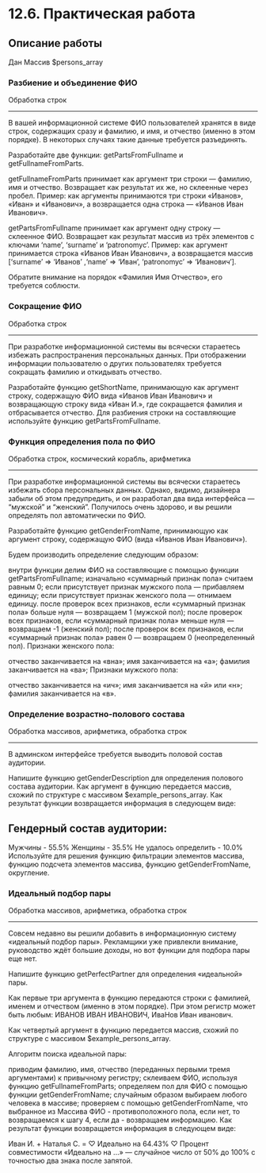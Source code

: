 # 12.6. Практическая работа

## Описание работы
Дан Массив $persons_array


### Разбиение и объединение ФИО
Обработка строк
_______________
В вашей информационной системе ФИО пользователей хранятся в виде строк, содержащих сразу и фамилию, и имя, и отчество (именно в этом порядке). В некоторых случаях такие данные требуется разъединять.

Разработайте две функции: getPartsFromFullname и getFullnameFromParts.

getFullnameFromParts принимает как аргумент три строки — фамилию, имя и отчество. Возвращает как результат их же, но склеенные через пробел.
Пример: как аргументы принимаются три строки «Иванов», «Иван» и «Иванович», а возвращается одна строка — «Иванов Иван Иванович».

getPartsFromFullname принимает как аргумент одну строку — склеенное ФИО. Возвращает как результат массив из трёх элементов с ключами ‘name’, ‘surname’ и ‘patronomyc’.
Пример: как аргумент принимается строка «Иванов Иван Иванович», а возвращается массив [‘surname’ => ‘Иванов’ ,‘name’ => ‘Иван’, ‘patronomyc’ => ‘Иванович’].

Обратите внимание на порядок «Фамилия Имя Отчество», его требуется соблюсти.

 

### Сокращение ФИО
Обработка строк
_______________
При разработке информационной системы вы всячески стараетесь избежать распространения персональных данных. При отображении информации пользователю о других пользователях требуется сокращать фамилию и откидывать отчество.

Разработайте функцию getShortName, принимающую как аргумент строку, содержащую ФИО вида «Иванов Иван Иванович» и возвращающую строку вида «Иван И.», где сокращается фамилия и отбрасывается отчество. Для разбиения строки на составляющие используйте функцию getPartsFromFullname.

 

### Функция определения пола по ФИО
Обработка строк, космический корабль, арифметика
_________________________________________________
При разработке информационной системы вы всячески стараетесь избежать сбора персональных данных. Однако, видимо, дизайнера забыли об этом предупредить, и он разработал два вида интерфейса — “мужской” и “женский”. Получилось очень здорово, и вы решили определять пол автоматически по ФИО.

Разработайте функцию getGenderFromName, принимающую как аргумент строку, содержащую ФИО (вида «Иванов Иван Иванович»). 

Будем производить определение следующим образом:

внутри функции делим ФИО на составляющие с помощью функции getPartsFromFullname;
изначально «суммарный признак пола» считаем равным 0;
если присутствует признак мужского пола — прибавляем единицу;
если присутствует признак женского пола — отнимаем единицу.
после проверок всех признаков, если «суммарный признак пола» больше нуля — возвращаем 1 (мужской пол);
после проверок всех признаков, если «суммарный признак пола» меньше нуля — возвращаем -1 (женский пол);
после проверок всех признаков, если «суммарный признак пола» равен 0 — возвращаем 0 (неопределенный пол).
Признаки женского пола:

отчество заканчивается на «вна»;
имя заканчивается на «а»;
фамилия заканчивается на «ва»;
Признаки мужского пола:

отчество заканчивается на «ич»;
имя заканчивается на «й» или «н»;
фамилия заканчивается на «в».
 

### Определение возрастно-полового состава
Обработка массивов, арифметика, обработка строк
_______________________________________________
В админском интерфейсе требуется выводить половой состав аудитории.

Напишите функцию getGenderDescription для определения полового состава аудитории. Как аргумент в функцию передается массив, схожий по структуре с массивом $example_persons_array. Как результат функции возвращается информация в следующем виде:

Гендерный состав аудитории:
---------------------------
Мужчины - 55.5%
Женщины - 35.5%
Не удалось определить - 10.0%
Используйте для решения функцию фильтрации элементов массива, функцию подсчета элементов массива, функцию getGenderFromName, округление.

 

### Идеальный подбор пары
Обработка массивов, арифметика, обработка строк
_______________________________________________
Совсем недавно вы решили добавить в информационную систему «идеальный подбор пары». Рекламщики уже привлекли внимание, руководство ждёт большие доходы, но вот функции для подбора пары еще нет.

Напишите функцию getPerfectPartner для определения «идеальной» пары.

Как первые три аргумента в функцию передаются строки с фамилией, именем и отчеством (именно в этом порядке). При этом регистр может быть любым: ИВАНОВ ИВАН ИВАНОВИЧ, ИваНов Иван иванович.

Как четвертый аргумент в функцию передается массив, схожий по структуре с массивом $example_persons_array.

Алгоритм поиска идеальной пары:

приводим фамилию, имя, отчество (переданных первыми тремя аргументами) к привычному регистру;
склеиваем ФИО, используя функцию getFullnameFromParts;
определяем пол для ФИО с помощью функции getGenderFromName;
случайным образом выбираем любого человека в массиве;
проверяем с помощью getGenderFromName, что выбранное из Массива ФИО - противоположного пола, если нет, то возвращаемся к шагу 4, если да - возвращаем информацию.
Как результат функции возвращается информация в следующем виде:

Иван И. + Наталья С. = 
♡ Идеально на 64.43% ♡
Процент совместимости «Идеально на ...» — случайное число от 50% до 100% с точностью два знака после запятой.
